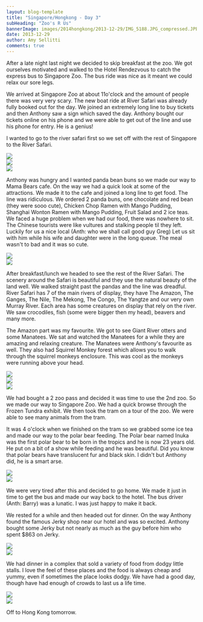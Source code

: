```yaml
---
layout: blog-template
title: "Singapore/Hongkong - Day 3"
subHeading: "Zoo's R Us"
bannerImage: images/2014hongkong/2013-12-29/IMG_5188.JPG_compressed.JPEG
date: 2013-12-29
author: Amy Sellitti
comments: true
---
```


After a late night last night we decided to skip breakfast at the zoo. We got ourselves motivated and walked to the Hotel Rendezvous to catch the express bus to Singapore Zoo. The bus ride was nice as it meant we could relax our sore legs.

We arrived at Singapore Zoo at about 11o'clock and the amount of people there was very very scary. The new boat ride at River Safari was already fully booked out for the day. We joined an extremely long line to buy tickets and then Anthony saw a sign which saved the day. Anthony bought our tickets online on his phone and we were able to get out of the line and use his phone for entry. He is a genius!

I wanted to go to the river safari first so we set off with the rest of Singapore to the River Safari.

<div class="center-image"><img src="/images/blogs/2014hongkong/2013-12-29/IMG_5188.JPG_compressed.JPEG" /></div>
<div class="center-image"><img src="/images/blogs/2014hongkong/2013-12-29/IMG_5189.JPG_compressed.JPEG" /></div>
<div class="center-image"><img src="/images/blogs/2014hongkong/2013-12-29/IMG_5202.JPG_compressed.JPEG" /></div>

Anthony was hungry and I wanted panda bean buns so we made our way to Mama Bears cafe. On the way we had a quick look at some of the attractions. We made it to the cafe and joined a long line to get food. The line was ridiculous. We ordered 2 panda buns, one chocolate and red bean (they were sooo cute), Chicken Chop Ramen with Mango Pudding, Shanghai Wonton Ramen with Mango Pudding, Fruit Salad and 2 ice teas. We faced a huge problem when we had our food, there was nowhere to sit. The Chinese tourists were like vultures and stalking people til they left. Luckily for us a nice local (Anth: who we shall call good guy Greg) Let us sit with him while his wife and daughter were in the long queue. The meal wasn't to bad and it was so cute.

<div class="center-image"><img src="/images/blogs/2014hongkong/2013-12-29/IMG_5204.JPG_compressed.JPEG" /></div>
<div class="center-image"><img src="/images/blogs/2014hongkong/2013-12-29/IMG_5208.JPG_compressed.JPEG" /></div>

After breakfast/lunch we headed to see the rest of the River Safari. The scenery around the Safari is beautiful and they use the natural beauty of the land well. We walked straight past the pandas and the line was dreadful. River Safari has 7 of the main rivers of display, they have The Amazon, The Ganges, The Nile, The Mekong, The Congo, The Yangtze and our very own Murray River. Each area has some creatures on display that rely on the river. We saw crocodiles, fish (some were bigger then my head), beavers and many more.

The Amazon part was my favourite. We got to see Giant River otters and some Manatees. We sat and watched the Manatees for a while they are amazing and relaxing creature. The Manatees were Anthony's favourite as well. They also had Squirrel Monkey forest which allows you to walk through the squirrel monkeys enclosure. This was cool as the monkeys were running above your head.

<div class="center-image"><img src="/images/blogs/2014hongkong/2013-12-29/IMG_5216.JPG_compressed.JPEG" /></div>
<div class="center-image"><img src="/images/blogs/2014hongkong/2013-12-29/IMG_5234.JPG_compressed.JPEG" /></div>
<div class="center-image"><img src="/images/blogs/2014hongkong/2013-12-29/IMG_5270.JPG_compressed.JPEG" /></div>

We had bought a 2 zoo pass and decided it was time to use the 2nd zoo. So we made our way to Singapore Zoo. We had a quick browse through the Frozen Tundra exhibit. We then took the tram on a tour of the zoo. We were able to see many animals from the tram.

It was 4 o'clock when we finished on the tram so we grabbed some ice tea and made our way to the polar bear feeding. The Polar bear named Inuka was the first polar bear to be born in the tropics and he is now 23 years old. He put on a bit of a show while feeding and he was beautiful. Did you know that polar bears have translucent fur and black skin. I didn't but Anthony did, he is a smart arse.

<div class="center-image"><img src="/images/blogs/2014hongkong/2013-12-29/IMG_5282.JPG_compressed.JPEG" /></div>
<div class="center-image"><img src="/images/blogs/2014hongkong/2013-12-29/IMG_5298.JPG_compressed.JPEG" /></div>

We were very tired after this and decided to go home. We made it just in time to get the bus and made our way back to the hotel. The bus driver (Anth: Barry) was a lunatic. I was just happy to make it back.

We rested for a while and then headed out for dinner. On the way Anthony found the famous Jerky shop near our hotel and was so excited. Anthony bought some Jerky but not nearly as much as the guy before him who spent $863 on Jerky.

<div class="center-image"><img src="/images/blogs/2014hongkong/2013-12-29/IMG_5321.JPG_compressed.JPEG" /></div>
<div class="center-image"><img src="/images/blogs/2014hongkong/2013-12-29/IMG_5322.JPG_compressed.JPEG" /></div>

We had dinner in a complex that sold a variety of food from dodgy little stalls. I love the feel of these places and the food is always cheap and yummy, even if sometimes the place looks dodgy. We have had a good day, though have had enough of crowds to last us a life time.

<div class="center-image"><img src="/images/blogs/2014hongkong/2013-12-29/IMG_5326.JPG_compressed.JPEG" /></div>
<div class="center-image"><img src="/images/blogs/2014hongkong/2013-12-29/IMG_5328.JPG_compressed.JPEG" /></div>

Off to Hong Kong tomorrow.
